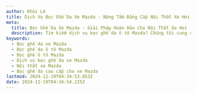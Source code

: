 ```yaml
---
author: Khôi Lê
title: Dịch Vụ Bọc Ghế Da Xe Mazda - Nâng Tầm Đẳng Cấp Nội Thất Xe Hơi
meta:
  title: Bọc Ghế Da Xe Mazda - Giải Pháp Hoàn Hảo Cho Nội Thất Xe Hơi
  description: Tìm kiếm dịch vụ bọc ghế da ô tô Mazda? Chúng tôi cung cấp giải pháp bọc ghế da xe Mazda chất lượng cao, bền đẹp và thời trang, giúp nâng tầm đẳng cấp nội thất xe hơi của bạn.
keywords:
  - Bọc ghế da xe Mazda
  - Bọc ghế da ô tô Mazda
  - Bọc ghế ô tô Mazda
  - Dịch vụ bọc ghế da xe Mazda
  - Nội thất xe Mazda
  - Bọc ghế da cao cấp cho xe Mazda
lastmod: 2024-12-19T04:34:53.853Z
date: 2024-12-19T04:34:54.225Z
---
```

